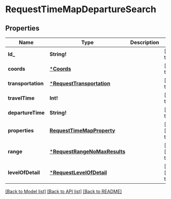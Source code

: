 # RequestTimeMapDepartureSearch

## Properties
Name | Type | Description | Notes
------------ | ------------- | ------------- | -------------
**Id_** | **String!** |  | [default to null]
**coords** | [***Coords**](Coords.md) |  | [default to null]
**transportation** | [***RequestTransportation**](RequestTransportation.md) |  | [default to null]
**travelTime** | **Int!** |  | [default to null]
**departureTime** | **String!** |  | [default to null]
**properties** | [**RequestTimeMapProperty**](RequestTimeMapProperty.md) |  | [optional] [default to null]
**range** | [***RequestRangeNoMaxResults**](RequestRangeNoMaxResults.md) |  | [optional] [default to null]
**levelOfDetail** | [***RequestLevelOfDetail**](RequestLevelOfDetail.md) |  | [optional] [default to null]

[[Back to Model list]](../README.md#documentation-for-models) [[Back to API list]](../README.md#documentation-for-api-endpoints) [[Back to README]](../README.md)


